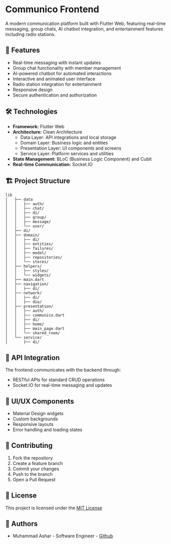 # Communico Frontend

A modern communication platform built with Flutter Web, featuring real-time messaging, group chats, AI chatbot integration, and entertainment features including radio stations.

## 🚀 Features

- Real-time messaging with instant updates
- Group chat functionality with member management
- AI-powered chatbot for automated interactions
- Interactive and animated user interface
- Radio station integration for entertainment
- Responsive design
- Secure authentication and authorization

## 🛠️ Technologies

- **Framework:** Flutter Web
- **Architecture:** Clean Architecture
  - Data Layer: API integrations and local storage
  - Domain Layer: Business logic and entities
  - Presentation Layer: UI components and screens
  - Service Layer: Platform services and utilities
- **State Management:** BLoC (Business Logic Component) and Cubit
- **Real-time Communication:** Socket.IO

## 🏗️ Project Structure

```
lib
│   ├── data
│   │   ├── auth/
│   │   ├── chat/
│   │   ├── di/
│   │   ├── group/
│   │   ├── message/
│   │   └── user/
│   ├── di/
│   ├── domain/
│   │   ├── di/
│   │   ├── entities/
│   │   ├── failures/
│   │   ├── model/
│   │   ├── repositories/
│   │   └── stores/
│   ├── helpers/
│   │   ├── styles/
│   │   └── widgets/
│   ├── main.dart
│   ├── navigation/
│   │   ├── di/
│   ├── network/
│   │   ├── di/
│   │   ├── dio/
│   ├── presentation/
│   │   ├── auth/
│   │   ├── communico.dart
│   │   ├── di/
│   │   ├── home/
│   │   ├── main_page.dart
│   │   └── shared_room/
│   └── service/
│       ├── di/
```

## 🔌 API Integration

The frontend communicates with the backend through:
- RESTful APIs for standard CRUD operations
- Socket.IO for real-time messaging and updates

## 🎨 UI/UX Components

- Material Design widgets
- Custom backgrounds
- Responsive layouts
- Error handling and loading states

## 🤝 Contributing

1. Fork the repository
2. Create a feature branch
3. Commit your changes
4. Push to the branch
5. Open a Pull Request

## 📄 License

This project is licensed under the [MIT License](LICENSE)

## 👥 Authors

- Muhammad Ashar - Software Engineer - [Github](https://github.com/as3hr)